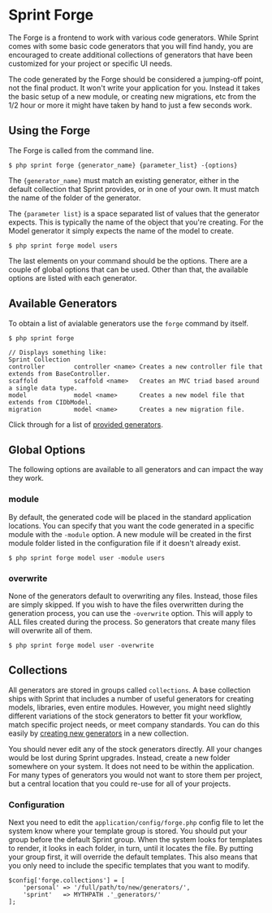 # Sprint Forge
The Forge is a frontend to work with various code generators. While Sprint comes with some basic code generators that you will find handy, you are encouraged to create additional collections of generators that have been customized for your project or specific UI needs.

The code generated by the Forge should be considered a jumping-off point, not the final product. It won't write your application for you. Instead it takes the basic setup of a new module, or creating new migrations, etc from the 1/2 hour or more it might have taken by hand to just a few seconds work. 

## Using the Forge
The Forge is called from the command line. 

	$ php sprint forge {generator_name} {parameter_list} -{options}

The `{generator_name}` must match an existing generator, either in the default collection that Sprint provides, or in one of your own. It must match the name of the folder of the generator. 

The `{parameter list}` is a space separated list of values that the generator expects. This is typically the name of the object that you're creating. For the Model generator it simply expects the name of the model to create. 

	$ php sprint forge model users

The last elements on your command should be the options.  There are a couple of global options that can be used. Other than that, the available options are listed with each generator.

## Available Generators
To obtain a list of avialable generators use the `forge` command by itself. 

	$ php sprint forge
	
	// Displays something like: 
	Sprint Collection
	controller        controller <name> Creates a new controller file that extends from BaseController.
	scaffold          scaffold <name>   Creates an MVC triad based around a single data type.
	model             model <name>      Creates a new model file that extends from CIDbModel.
	migration         model <name>      Creates a new migration file.


Click through for a list of [provided generators](forge/generators).

## Global Options
The following options are available to all generators and can impact the way they work. 

### module
By default, the generated code will be placed in the standard application locations. You can specify that you want the code generated in a specific module with the `-module` option. A new module will be created in the first module folder listed in the configuration file if it doesn't already exist.

	$ php sprint forge model user -module users
	
### overwrite
None of the generators default to overwriting any files. Instead, those files are simply skipped. If you wish to have the files overwritten during the generation process, you can use the `-overwrite` option. This will apply to ALL files created during the process. So generators that create many files will overwrite all of them. 

	$ php sprint forge model user -overwrite

## Collections
All generators are stored in groups called `collections`. A base collection ships with Sprint that includes a number of useful generators for creating models, libraries, even entire modules. However, you might need slightly different variations of the stock generators to better fit your workflow, match specific project needs, or meet company standards. You can do this easily by [creating new generators](forge/create_gens) in a new collection. 

You should never edit any of the stock generators directly. All your changes would be lost during Sprint upgrades. Instead, create a new folder somewhere on your system. It does not need to be within the application. For many types of generators you would not want to store them per project, but a central location that you could re-use for all of your projects. 

### Configuration
Next you need to edit the `application/config/forge.php` config file to let the system know where your template group is stored. You should put your group before the default Sprint group. When the system looks for templates to render, it looks in each folder, in turn, until it locates the file. By putting your group first, it will override the default templates. This also means that you only need to include the specific templates that you want to modify. 

	$config['forge.collections'] = [
		'personal' => '/full/path/to/new/generators/',
        'sprint'   => MYTHPATH .'_generators/'
    ];